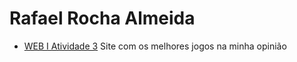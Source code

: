 # Rafael Rocha Almeida
- [WEB I Atividade 3](https://web1atividade3.netlify.app/)
Site com os melhores jogos na minha opinião